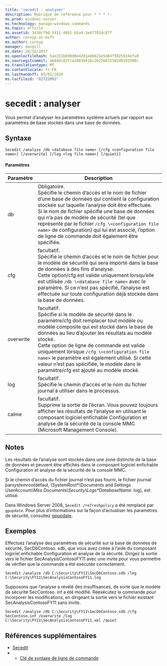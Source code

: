 ```yaml
---
title: 'secedit : analyser'
description: Rubrique de référence pour * * * *-
ms.prod: windows-server
ms.technology: manage-windows-commands
ms.topic: article
ms.assetid: 3430cf9d-1411-48b1-b5a9-2e47701dc87f
author: coreyp-at-msft
ms.author: coreyp
manager: dongill
ms.date: 10/16/2017
ms.openlocfilehash: 5ae331b890d0e4201e8b621e5d84f5025934efa0
ms.sourcegitcommit: ab64dc83fca28039416c26226815502d0193500c
ms.translationtype: MT
ms.contentlocale: fr-FR
ms.lasthandoff: 05/01/2020
ms.locfileid: "82722093"
---
```

# <a name="seceditanalyze"></a>secedit : analyser



Vous permet d’analyser les paramètres système actuels par rapport aux paramètres de base stockés dans une base de données.

## <a name="syntax"></a>Syntaxe

```
Secedit /analyze /db <database file name> [/cfg <configuration file name>] [/overwrite] [/log <log file name>] [/quiet}]
```

#### <a name="parameters"></a>Paramètres

|Paramètre|Description|
|---------|-----------|
|db|Obligatoire.</br>Spécifie le chemin d’accès et le nom de fichier d’une base de données qui contient la configuration stockée sur laquelle l’analyse doit être effectuée.</br>Si le nom de fichier spécifie une base de données qui n’a pas de modèle de sécurité (tel que représenté par le fichier `/cfg \<configuration file name>` de configuration) qui lui est associé, l’option de ligne de commande doit également être spécifiée.|
|cfg|facultatif.</br>Spécifie le chemin d’accès et le nom de fichier pour le modèle de sécurité qui sera importé dans la base de données à des fins d’analyse.</br>Cette option/cfg est valide uniquement lorsqu’elle est utilisée `/db \<database file name>` avec le paramètre. Si ce n’est pas spécifié, l’analyse est effectuée sur toute configuration déjà stockée dans la base de données.|
|overwrite|facultatif.</br>Spécifie si le modèle de sécurité dans le paramètre/cfg doit remplacer tout modèle ou modèle composite qui est stocké dans la base de données au lieu d’ajouter les résultats au modèle stocké.</br>Cette option de ligne de commande est valide uniquement lorsque `/cfg \<configuration file name>` le paramètre est également utilisé. Si cette valeur n’est pas spécifiée, le modèle dans le paramètre/cfg est ajouté au modèle stocké.|
|log|facultatif.</br>Spécifie le chemin d’accès et le nom du fichier journal à utiliser dans le processus.|
|calme|facultatif.</br>Supprime la sortie de l’écran. Vous pouvez toujours afficher les résultats de l’analyse en utilisant le composant logiciel enfichable Configuration et analyse de la sécurité de la console MMC (Microsoft Management Console).|

## <a name="remarks"></a>Notes 

Les résultats de l’analyse sont stockés dans une zone distincte de la base de données et peuvent être affichés dans le composant logiciel enfichable Configuration et analyse de la sécurité de la console MMC.

Si le chemin d’accès du fichier journal n’est pas fourni, le fichier journal par*systemroot*défaut, (SystemRoot\*\Documents and Settings UserAccount<em>\Mes Documents\Security\Logs\*DatabaseName</em>. log), est utilisé.

Dans Windows Server 2008, `Secedit /refreshpolicy` a été remplacé par `gpupdate`. Pour plus d’informations sur la façon d’actualiser les paramètres de sécurité, consultez [gpupdate](gpupdate.md).

## <a name="examples"></a>Exemples

Effectuez l’analyse des paramètres de sécurité sur la base de données de sécurité, SecDbContoso. sdb, que vous avez créée à l’aide du composant logiciel enfichable Configuration et analyse de la sécurité. Dirigez la sortie vers le fichier SecAnalysisContosoFY11 avec une invite pour vous permettre de vérifier que la commande a été exécutée correctement.
```
Secedit /analyze /db C:\Security\FY11\SecDbContoso.sdb /log C:\Security\FY11\SecAnalysisContosoFY11.log
```
Supposons que l’analyse a révélé des insuffisances, de sorte que le modèle de sécurité SecContoso. inf a été modifié. Réexécutez la commande pour incorporer les modifications, en dirigeant la sortie vers le fichier existant SecAnalysisContosoFY11 sans invite.
```
Secedit /analyze /db C:\Security\FY11\SecDbContoso.sdb /cfg SecContoso.inf /overwrite /log C:\Security\FY11\SecAnalysisContosoFY11.xml /quiet
```

## <a name="additional-references"></a>Références supplémentaires

-   [Secedit](secedit.md)
-   - [Clé de syntaxe de ligne de commande](command-line-syntax-key.md)